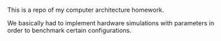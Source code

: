 This is a repo of my computer architecture homework. 

We basically had to implement hardware simulations with parameters in order to benchmark certain configurations.
